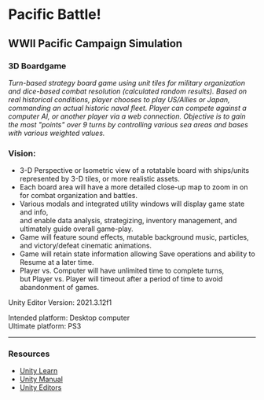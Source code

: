 # Pacific Battle!

## WWII Pacific Campaign Simulation
### 3D Boardgame
 
*Turn-based strategy board game using unit tiles for military organization and dice-based combat resolution (calculated random results).*
*Based on real historical conditions, player chooses to play US/Allies or Japan, commanding an actual historic naval fleet.*
*Player can compete against a computer AI, or another player via a web connection.*
*Objective is to gain the most "points" over 9 turns by controlling various sea areas and bases with various weighted values.*  



### Vision:
- 3-D Perspective or Isometric view of a rotatable board with ships/units represented by 3-D tiles, or more realistic assets. 
- Each board area will have a more detailed close-up map to zoom in on for combat organization and battles. 
- Various modals and integrated utility windows will display game state and info,  
  and enable data analysis, strategizing, inventory management, and ultimately guide overall game-play. 
- Game will feature sound effects, mutable background music, particles, and victory/defeat cinematic animations.
- Game will retain state information allowing Save operations and ability to Resume at a later time.
- Player vs. Computer will have unlimited time to complete turns,  
  but Player vs. Player will timeout after a period of time to avoid abandonment of games.  
  
Unity Editor Version: 2021.3.12f1  

Intended platform: Desktop computer  
Ultimate platform: PS3  

---

### Resources
- [Unity Learn](https://learn.unity.com/)
- [Unity Manual](https://docs.unity3d.com/Manual/index.html)
- [Unity Editors](https://unity3d.com/unity/qa/lts-releases)
